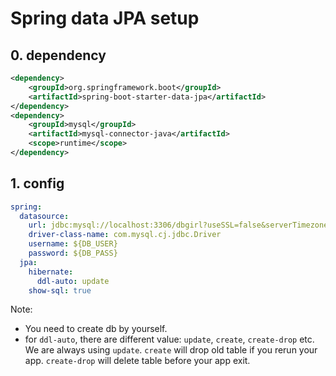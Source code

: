 # Spring data JPA setup

## 0. dependency

```xml
<dependency>
    <groupId>org.springframework.boot</groupId>
    <artifactId>spring-boot-starter-data-jpa</artifactId>
</dependency>
<dependency>
    <groupId>mysql</groupId>
    <artifactId>mysql-connector-java</artifactId>
    <scope>runtime</scope>
</dependency>
```

## 1. config

```yml
spring:
  datasource:
    url: jdbc:mysql://localhost:3306/dbgirl?useSSL=false&serverTimezone=America/Los_Angeles
    driver-class-name: com.mysql.cj.jdbc.Driver
    username: ${DB_USER}
    password: ${DB_PASS}
  jpa:
    hibernate:
      ddl-auto: update
    show-sql: true
```

Note:

-   You need to create db by yourself.
-   for `ddl-auto`, there are different value: `update`, `create`, `create-drop` etc. We are always using `update`. `create` will drop old table if you rerun your app. `create-drop` will delete table before your app exit.